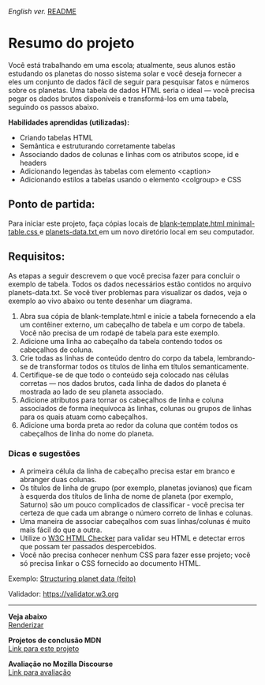<span><i>English ver.</i> <a href=""> README</a></span>

<h1> Resumo do projeto </h1>

<p>Você está trabalhando em uma escola; atualmente, seus alunos estão estudando os planetas do nosso sistema solar e você deseja fornecer a eles um conjunto de dados fácil de seguir para pesquisar fatos e números sobre os planetas. Uma tabela de dados HTML seria o ideal — você precisa pegar os dados brutos disponíveis e transformá-los em uma tabela, seguindo os passos abaixo.</p>

<strong>Habilidades aprendidas (utilizadas):</strong>
<ul>
<li>Criando tabelas HTML</li>
<li>Semântica e estruturando corretamente tabelas</li>
<li>Associando dados de colunas e linhas com os atributos scope, id e headers</li>
<li>Adicionando legendas às tabelas com elemento &lt;caption&gt;</li>
<li>Adicionando estilos a tabelas usando o elemento &lt;colgroup&gt; e CSS</li>
</ul>

<h2> Ponto de partida: </h2>
<p>Para iniciar este projeto, faça cópias locais de <a href="https://github.com/mdn/learning-area/blob/main/html/tables/assessment-start/blank-template.html"> blank-template.html </a> <a href="https://github.com/mdn/learning-area/blob/main/html/tables/assessment-start/minimal-table.css"> minimal-table.css </a> e <a href="https://github.com/mdn/learning-area/blob/main/html/tables/assessment-start/planets-data.txt"> planets-data.txt </a>  em um novo diretório local em seu computador. </p>


<h2> Requisitos: </h2>

<p>As etapas a seguir descrevem o que você precisa fazer para concluir o exemplo de tabela. Todos os dados necessários estão contidos no arquivo planets-data.txt. Se você tiver problemas para visualizar os dados, veja o exemplo ao vivo abaixo ou tente desenhar um diagrama.</p>

<ol> 
<li>Abra sua cópia de blank-template.html e inicie a tabela fornecendo a ela um contêiner externo, um cabeçalho de tabela e um corpo de tabela. Você não precisa de um rodapé de tabela para este exemplo.</li>
<li>Adicione uma linha ao cabeçalho da tabela contendo todos os cabeçalhos de coluna.</li>
<li>Crie todas as linhas de conteúdo dentro do corpo da tabela, lembrando-se de transformar todos os títulos de linha em títulos semanticamente.</li>
<li>Certifique-se de que todo o conteúdo seja colocado nas células corretas — nos dados brutos, cada linha de dados do planeta é mostrada ao lado de seu planeta associado.</li>
<li>Adicione atributos para tornar os cabeçalhos de linha e coluna associados de forma inequívoca às linhas, colunas ou grupos de linhas para os quais atuam como cabeçalhos.</li>
<li>Adicione uma borda preta ao redor da coluna que contém todos os cabeçalhos de linha do nome do planeta.</li>
</ol>


<h3>Dicas e sugestões</h3>
<ul>
<li>A primeira célula da linha de cabeçalho precisa estar em branco e abranger duas colunas.</li>
<li>Os títulos de linha de grupo (por exemplo, planetas jovianos) que ficam à esquerda dos títulos de linha de nome de planeta (por exemplo, Saturno) são um pouco complicados de classificar - você precisa ter certeza de que cada um abrange o número correto de linhas e colunas.</li>
<li>Uma maneira de associar cabeçalhos com suas linhas/colunas é muito mais fácil do que a outra.</li>
<li>Utilize o <a href="https://validator.w3.org/nu/">W3C HTML Checker</a> para validar seu HTML e detectar erros que possam ter passados despercebidos.</li>
<li>Você não precisa conhecer nenhum CSS para fazer esse projeto; você só precisa linkar o CSS fornecido ao documento HTML.</li>
</ul>

Exemplo:
<a href="https://mdn.github.io/learning-area/html/tables/assessment-finished/planets-data.html"> 
Structuring planet data (feito) </a>


Validador:
<a href="https://validator.w3.org">https://validator.w3.org</a>  <br><hr>
  
<strong>Veja abaixo</strong><br>
<a href="https://htmlpreview.github.io/?https://github.com/alexandre-j-dev/MDN-Mozilla-Developer-Network/blob/HTML/Projects:%20Structuring%20planet%20data/index.html"> Renderizar </a><br>

<strong>Projetos de conclusão MDN</strong><br>
<a href="https://developer.mozilla.org/en-US/docs/Learn/HTML/Tables/Structuring_planet_data"> Link para este projeto </a>

<strong>Avaliação no Mozilla Discourse</strong><br>
<a href=""> Link para avaliação </a>
